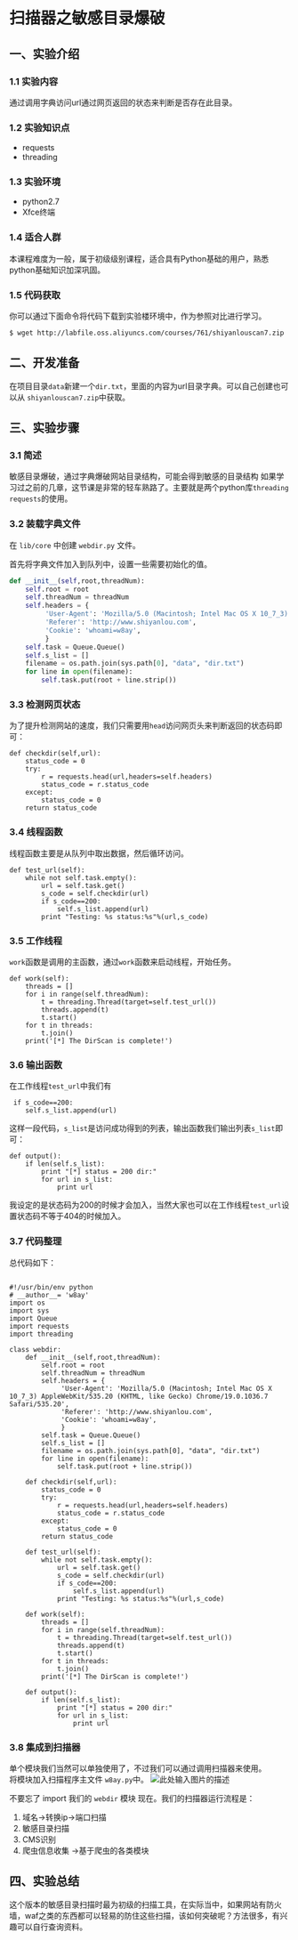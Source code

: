 # 扫描器之敏感目录爆破

## 一、实验介绍

### 1.1 实验内容
通过调用字典访问url通过网页返回的状态来判断是否存在此目录。

### 1.2 实验知识点

+ requests
+ threading

### 1.3 实验环境
+ python2.7   
+ Xfce终端

### 1.4 适合人群
本课程难度为一般，属于初级级别课程，适合具有Python基础的用户，熟悉python基础知识加深巩固。

### 1.5 代码获取

你可以通过下面命令将代码下载到实验楼环境中，作为参照对比进行学习。
```bash
$ wget http://labfile.oss.aliyuncs.com/courses/761/shiyanlouscan7.zip
```

## 二、开发准备

在项目目录`data`新建一个`dir.txt`，里面的内容为url目录字典。可以自己创建也可以从 `shiyanlouscan7.zip`中获取。


## 三、实验步骤

### 3.1 简述
敏感目录爆破，通过字典爆破网站目录结构，可能会得到敏感的目录结构
如果学习过之前的几章，这节课是非常的轻车熟路了。主要就是两个python库`threading` `requests`的使用。


### 3.2 装载字典文件

在 `lib/core` 中创建 `webdir.py` 文件。

首先将字典文件加入到队列中，设置一些需要初始化的值。
```python
def __init__(self,root,threadNum):
    self.root = root
    self.threadNum = threadNum
    self.headers = {
         'User-Agent': 'Mozilla/5.0 (Macintosh; Intel Mac OS X 10_7_3) AppleWebKit/535.20 (KHTML, like Gecko) Chrome/19.0.1036.7 Safari/535.20',
         'Referer': 'http://www.shiyanlou.com',
         'Cookie': 'whoami=w8ay',
         }
    self.task = Queue.Queue()
    self.s_list = []
    filename = os.path.join(sys.path[0], "data", "dir.txt")
    for line in open(filename):  
        self.task.put(root + line.strip())
```

### 3.3 检测网页状态
为了提升检测网站的速度，我们只需要用`head`访问网页头来判断返回的状态码即可：
```
def checkdir(self,url):
    status_code = 0
    try:
        r = requests.head(url,headers=self.headers)
        status_code = r.status_code
    except:
        status_code = 0
    return status_code
```

### 3.4 线程函数
线程函数主要是从队列中取出数据，然后循环访问。
```
def test_url(self):
    while not self.task.empty():
        url = self.task.get()
        s_code = self.checkdir(url)
        if s_code==200:
            self.s_list.append(url)
        print "Testing: %s status:%s"%(url,s_code)
```
### 3.5 工作线程
`work`函数是调用的主函数，通过`work`函数来启动线程，开始任务。
```
def work(self):
    threads = []
    for i in range(self.threadNum):
        t = threading.Thread(target=self.test_url())
        threads.append(t)
        t.start()
    for t in threads:
        t.join()
    print('[*] The DirScan is complete!')
```

### 3.6 输出函数
在工作线程`test_url`中我们有
```
 if s_code==200:
    self.s_list.append(url)
```
这样一段代码，`s_list`是访问成功得到的列表，输出函数我们输出列表`s_list`即可：
```
def output():
    if len(self.s_list):
        print "[*] status = 200 dir:"
        for url in s_list:
            print url
```
我设定的是状态码为200的时候才会加入，当然大家也可以在工作线程`test_url`设置状态码不等于404的时候加入。

### 3.7 代码整理
总代码如下：
```

#!/usr/bin/env python
# __author__= 'w8ay'
import os
import sys
import Queue
import requests
import threading

class webdir:
    def __init__(self,root,threadNum):
        self.root = root
        self.threadNum = threadNum
        self.headers = {
             'User-Agent': 'Mozilla/5.0 (Macintosh; Intel Mac OS X 10_7_3) AppleWebKit/535.20 (KHTML, like Gecko) Chrome/19.0.1036.7 Safari/535.20',
             'Referer': 'http://www.shiyanlou.com',
             'Cookie': 'whoami=w8ay',
             }
        self.task = Queue.Queue()
        self.s_list = []
        filename = os.path.join(sys.path[0], "data", "dir.txt")
        for line in open(filename):  
            self.task.put(root + line.strip())
    
    def checkdir(self,url):
        status_code = 0
        try:
            r = requests.head(url,headers=self.headers)
            status_code = r.status_code
        except:
            status_code = 0
        return status_code
    
    def test_url(self):
        while not self.task.empty():
            url = self.task.get()
            s_code = self.checkdir(url)
            if s_code==200:
                self.s_list.append(url)
            print "Testing: %s status:%s"%(url,s_code)
    
    def work(self):
        threads = []
        for i in range(self.threadNum):
            t = threading.Thread(target=self.test_url())
            threads.append(t)
            t.start()
        for t in threads:
            t.join()
        print('[*] The DirScan is complete!')
    
    def output():
        if len(self.s_list):
            print "[*] status = 200 dir:"
            for url in s_list:
                print url
```
### 3.8 集成到扫描器
单个模块我们当然可以单独使用了，不过我们可以通过调用扫描器来使用。  
将模块加入扫描程序主文件 `w8ay.py`中。
![此处输入图片的描述](https://dn-anything-about-doc.qbox.me/document-uid102428labid2671timestamp1489826055858.png/wm)  

不要忘了 import 我们的 `webdir` 模块
现在。我们的扫描器运行流程是：  
1. 域名->转换ip->端口扫描
2. 敏感目录扫描
3. CMS识别
4. 爬虫信息收集 ->基于爬虫的各类模块

## 四、实验总结
这个版本的敏感目录扫描时最为初级的扫描工具，在实际当中，如果网站有防火墙，waf之类的东西都可以轻易的防住这些扫描，该如何突破呢？方法很多，有兴趣可以自行查询资料。
